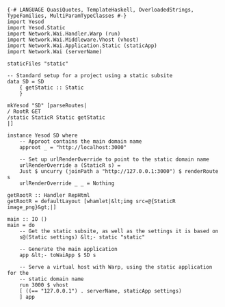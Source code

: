 
	{-# LANGUAGE QuasiQuotes, TemplateHaskell, OverloadedStrings, TypeFamilies, MultiParamTypeClasses #-}
	import Yesod
	import Yesod.Static
	import Network.Wai.Handler.Warp (run)
	import Network.Wai.Middleware.Vhost (vhost)
	import Network.Wai.Application.Static (staticApp)
	import Network.Wai (serverName)

	staticFiles "static"

	-- Standard setup for a project using a static subsite
	data SD = SD
	    { getStatic :: Static
	    }

	mkYesod "SD" [parseRoutes|
	/ RootR GET
	/static StaticR Static getStatic
	|]

	instance Yesod SD where
	    -- Approot contains the main domain name
	    approot _ = "http://localhost:3000"

	    -- Set up urlRenderOverride to point to the static domain name
	    urlRenderOverride a (StaticR s) =
		Just $ uncurry (joinPath a "http://127.0.0.1:3000") $ renderRoute s
	    urlRenderOverride _ _ = Nothing

	getRootR :: Handler RepHtml
	getRootR = defaultLayout [whamlet|&lt;img src=@{StaticR image_png}&gt;|]

	main :: IO ()
	main = do
	    -- Get the static subsite, as well as the settings it is based on
	    s@(Static settings) &lt;- static "static"

	    -- Generate the main application
	    app &lt;- toWaiApp $ SD s

	    -- Serve a virtual host with Warp, using the static application for the
	    -- static domain name
	    run 3000 $ vhost
		[ ((== "127.0.0.1") . serverName, staticApp settings)
		] app
